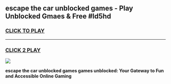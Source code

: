 
## escape the car unblocked games - Play Unblocked Gmaes & Free #ld5hd
<h3>
<a href="https://premium.freeplayer.one?title=escape_the_car_unblocked_games&ref=03M">CLICK TO PLAY</a></h3>
<hr>

<h3>
<a href="https://premium.freeplayer.one?title=escape_the_car_unblocked_games&ref=03M">CLICK 2 PLAY</a>
  
</h3>

<a href="https://premium.freeplayer.one?title=escape_the_car_unblocked_games&ref=03M"><img src="https://clearcache.store/games.png"></a>


**escape the car unblocked games games unblocked: Your Gateway to Fun and Accessible Online Gaming**
